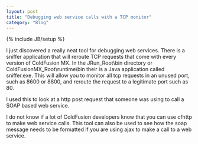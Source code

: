 ```yaml
---
layout: post
title: "Debugging web service calls with a TCP monitor"
category: "Blog"
---
```

{% include JB/setup %}

I just discovered a really neat tool for debugging web services. There is a sniffer application that will reroute TCP requests that come with every version of ColdFusion MX. In the JRun_Root\bin directory or ColdFusionMX_Root\runtime\bin their is a Java application called sniffer.exe. This will allow you to monitor all tcp requests in an unused port, such as 8600 or 8800, and reroute the request to a legitimate port such as 80.

I used this to look at a http post request that someone was using to call a SOAP based web service.

I do not know if a lot of ColdFusion developers know that you can use cfhttp to make web service calls. This tool can also be used to see how the soap message needs to be formatted if you are using ajax to make a call to a web service.